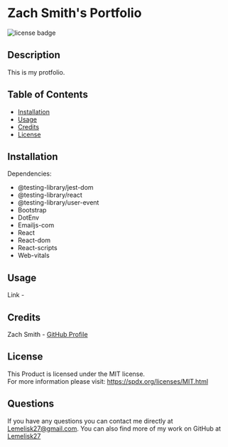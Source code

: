 # Zach Smith's Portfolio
![license badge](https://img.shields.io/badge/license-MIT-blue)
## Description
This is my protfolio.  
## Table of Contents
- [Installation](#installation)
- [Usage](#usage)
- [Credits](#credits)
- [License](#license)
## Installation
Dependencies:
- @testing-library/jest-dom
- @testing-library/react
- @testing-library/user-event
- Bootstrap
- DotEnv
- Emailjs-com
- React
- React-dom
- React-scripts
- Web-vitals
## Usage
Link -  
    
## Credits
Zach Smith - [GitHub Profile](https://github.com/Lemelisk27)  
## License
This Product is licensed under the MIT license.  
For more information please visit: https://spdx.org/licenses/MIT.html
## Questions  
If you have any questions you can contact me directly at Lemelisk27@gmail.com. You can also find more of my work on GitHub at [Lemelisk27](https://github.com/Lemelisk27)